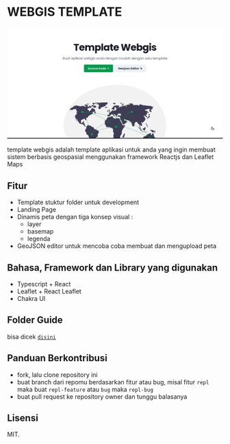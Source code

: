 # WEBGIS TEMPLATE

![ScreenShoot](./src/assets/jpg/ss.jpg)

template webgis adalah template aplikasi untuk anda yang ingin membuat sistem berbasis geospasial menggunakan framework Reactjs dan Leaflet Maps

## Fitur

- Template stuktur folder untuk development
- Landing Page
- Dinamis peta dengan tiga konsep visual :
  - layer
  - basemap
  - legenda
- GeoJSON editor untuk mencoba coba membuat dan mengupload peta

## Bahasa, Framework dan Library yang digunakan

- Typescript + React
- Leaflet + React Leaflet
- Chakra UI

## Folder Guide

bisa dicek [`disini`](./FOLDER-GUIDE.md)

## Panduan Berkontribusi

- fork, lalu clone repository ini
- buat branch dari repomu berdasarkan fitur atau bug, misal fitur `repl` maka buat `repl-feature` atau `bug` maka `repl-bug`
- buat pull request ke repository owner dan tunggu balasanya

## Lisensi

MIT.
